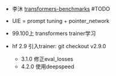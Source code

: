 - 李沐 [transformers-benchmarks](https://github.com/mli/transformers-benchmarks) #TODO 

- UIE = prompt tuning + pointer_network

- 99.100上 transformers trainer学习
- hf 2.9 引入trainer:   git checkout v2.9.0
	- 3.1.0 修正eval_losses
	- 4.2.0 使用deepspeed
